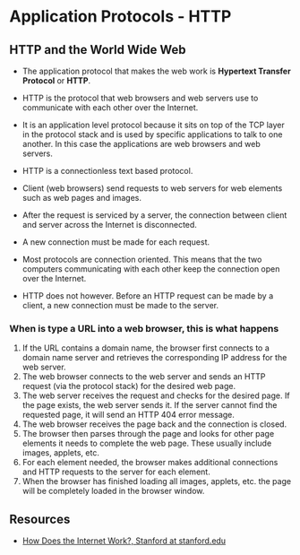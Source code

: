 # Application Protocols - HTTP

## HTTP and the World Wide Web

- The application protocol that makes the web work is **Hypertext Transfer Protocol** or **HTTP**.
- HTTP is the protocol that web browsers and web servers use to communicate with each other over the Internet.
- It is an application level protocol because it sits on top of the TCP layer in the protocol stack and is used by specific applications to talk to one another. In this case the applications are web browsers and web servers.

- HTTP is a connectionless text based protocol.
- Client (web browsers) send requests to web servers for web elements such as web pages and images.
- After the request is serviced by a server, the connection between client and server across the Internet is disconnected.
- A new connection must be made for each request.
- Most protocols are connection oriented. This means that the two computers communicating with each other keep the connection open over the Internet.
- HTTP does not however. Before an HTTP request can be made by a client, a new connection must be made to the server.

### When is type a URL into a web browser, this is what happens

1. If the URL contains a domain name, the browser first connects to a domain name server and retrieves the corresponding IP address for the web server.
1. The web browser connects to the web server and sends an HTTP request (via the protocol stack) for the desired web page.
1. The web server receives the request and checks for the desired page. If the page exists, the web server sends it. If the server cannot find the requested page, it will send an HTTP 404 error message.
1. The web browser receives the page back and the connection is closed.
1. The browser then parses through the page and looks for other page elements it needs to complete the web page. These usually include images, applets, etc.
1. For each element needed, the browser makes additional connections and HTTP requests to the server for each element.
1. When the browser has finished loading all images, applets, etc. the page will be completely loaded in the browser window.

## Resources

- [How Does the Internet Work?, Stanford at stanford.edu](https://web.stanford.edu/class/msande91si/www-spr04/readings/week1/InternetWhitepaper.htm)
